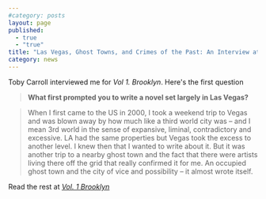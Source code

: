 ```yaml
---
#category: posts
layout: page
published: 
  - true
  - "true"
title: "Las Vegas, Ghost Towns, and Crimes of the Past: An Interview at Vol.1 Brooklyn"
category: news
---
```


Toby Carroll interviewed me for _Vol 1. Brooklyn_. Here's the first question

> **What first prompted you to write a novel set largely in Las Vegas?**

> When I first came to the US in 2000, I took a weekend trip to Vegas and was blown away by how much like a third world city was – and I mean 3rd world in the sense of expansive, liminal, contradictory and excessive. LA had the same properties but Vegas took the excess to another level. I knew then that I wanted to write about it. But it was another trip to a nearby ghost town and the fact that there were artists living there off the grid that really confirmed it for me. An occupied ghost town and the city of vice and possibility – it almost wrote itself.

Read the rest at [_Vol. 1 Brooklyn_](http://www.vol1brooklyn.com/2014/01/14/las-vegas-ghost-towns-and-crimes-of-the-past-an-interview-with-chris-abani/)